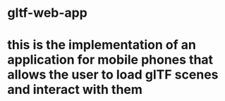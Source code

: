 # gltf-web-app
# this is the implementation of an application for mobile phones that allows the user to load glTF scenes and interact with them
